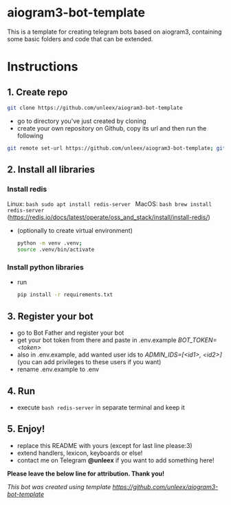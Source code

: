 # aiogram3-bot-template
This is a template for creating telegram bots based on aiogram3, containing some basic folders and code that can be extended.
# Instructions
## 1. Create  repo 
```bash
git clone https://github.com/unleex/aiogram3-bot-template
```
* go to directory you've just created by cloning
* create your own repository on Github, copy its url and then run the following
```bash
git remote set-url https://github.com/unleex/aiogram3-bot-template; git add .; git push -f
```
## 2. Install all libraries
### Install redis 
Linux: 
    ```bash
    sudo apt install redis-server
    ```
MacOS:
    ```bash
    brew install redis-server
    ```
(https://redis.io/docs/latest/operate/oss_and_stack/install/install-redis/)

* (optionally to create virtual environment) 
    ```bash
    python -m venv .venv; 
    source .venv/bin/activate
    ```
### Install python libraries
* run 
    ```bash
    pip install -r requirements.txt
    ``` 

## 3. Register your bot
* go to Bot Father and register your bot
* get your bot token from there and paste in .env.example *BOT_TOKEN=\<token>*
* also in .env.example, add wanted user ids to 
*ADMIN_IDS=[\<id1>, \<id2>]* 
(you can add privileges to these users if you want)
* rename .env.example to .env

## 4. Run
* execute ```bash redis-server``` in separate terminal and keep it
## 5. Enjoy!
* replace this README with yours (except for last line please:3)
* extend handlers, lexicon, keyboards or else!
* contact me on Telegram **@unleex** if you want to add something here!

**Please leave the below line for attribution. Thank you!**

*This bot was created using template https://github.com/unleex/aiogram3-bot-template*